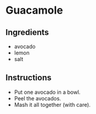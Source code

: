 # Guacamole
## Ingredients
* avocado
* lemon
* salt
## Instructions
* Put one avocado in a bowl.
* Peel the avocados.
* Mash it all together (with care).
